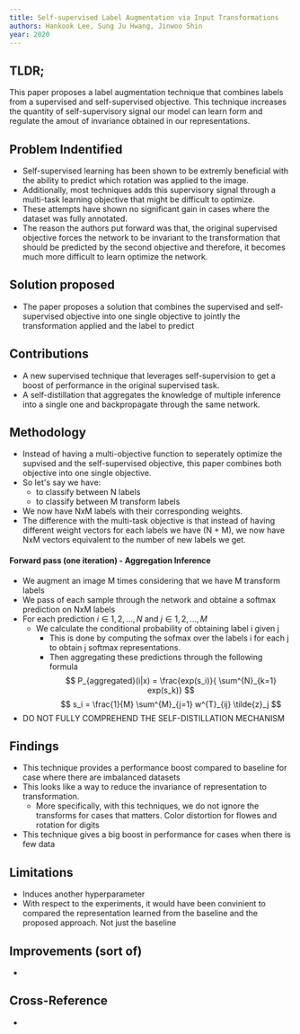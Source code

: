 ```yaml
---
title: Self-supervised Label Augmentation via Input Transformations
authors: Hankook Lee, Sung Ju Hwang, Jinwoo Shin
year: 2020
---
```


## TLDR;
This paper proposes a label augmentation technique that combines labels from a supervised and self-supervised objective. This technique increases the quantity of self-supervisory signal our model can learn form and regulate the amout of invariance obtained in our representations.

## Problem Indentified
- Self-supervised learning has been shown to be extremly beneficial with the ability to predict which rotation was applied to the image.
- Additionally, most techniques adds this supervisory signal through a multi-task learning objective that might be difficult to optimize.
- These attempts have shown no significant gain in cases where  the dataset was fully annotated.
- The reason the authors put forward was that, the original supervised objective forces the network to be invariant to the transformation that should be predicted by the second objective and therefore, it becomes much more difficult to learn optimize the network.

## Solution proposed 
- The paper proposes a solution that combines the supervised and self-supervised objective into one single objective to jointly the transformation applied and the label to predict

## Contributions
- A new supervised technique that leverages self-supervision to get a boost of performance in the original supervised task.
- A self-distillation that aggregates the knowledge of multiple inference into a single one and backpropagate through the same network.

## Methodology
- Instead of having a multi-objective function to seperately optimize the supvised and the self-supervised objective, this paper combines both objective into one single objective.
- So let's say we have:
	- to classify between N labels
	- to classify between M transform labels
- We now have NxM labels with their corresponding weights.
- The difference with the multi-task objective is that instead of having different weight vectors for each labels we have (N + M), we now have NxM vectors equivalent to the number of new labels we get.

#### Forward pass (one iteration) - Aggregation Inference
- We augment an image M times considering that we have M transform labels
- We pass of each sample through the network and obtaine a softmax prediction on NxM labels
- For each prediction $i  \in  {1, 2, ..., N}$ and $j  \in  {1, 2, ..., M}$
	- We calculate the conditional probability of obtaining label i given j
		- This is done by computing the sofmax over the labels i for each j to obtain j softmax representations.
		- Then aggregating these predictions through the following formula
		$$
		P_{aggregated}(i|x) = \frac{exp(s_i)}{ \sum^{N}_{k=1} exp(s_k)}
		$$
		$$
		s_i = \frac{1}{M}  \sum^{M}_{j=1} w^{T}_{ij} \tilde{z}_j
		$$
- DO NOT FULLY COMPREHEND THE SELF-DISTILLATION MECHANISM

## Findings
- This technique provides a performance boost compared to baseline for case where there are imbalanced datasets
- This looks like a way to reduce the invariance of representation to transformation.
	- More specifically, with this techniques, we do not ignore the transforms for cases that matters. Color distortion for flowes and rotation for digits
- This technique gives a big boost in performance for cases when there is few data
![]()


## Limitations
- Induces another hyperparameter
- With respect to the experiments, it would have been convinient to compared the representation learned from the baseline and the proposed approach. Not just the baseline

## Improvements (sort of)
- 

## Cross-Reference
- 
